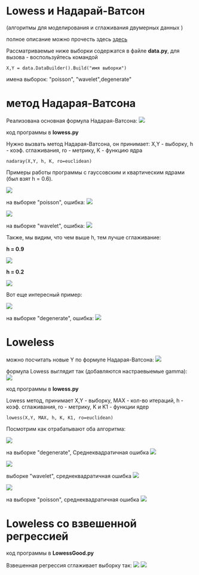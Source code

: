 # Lowess и Надарай-Ватсон
(алгоритмы для моделирования и сглаживания двумерных данных )

полное описание можно прочесть здесь [здесь]( http://www.machinelearning.ru/wiki/index.php?title=%D0%90%D0%BB%D0%B3%D0%BE%D1%80%D0%B8%D1%82%D0%BC_LOWESS)

Рассматриваемые ниже выборки содержатся в файле **data.py**, для вызова - воспользуйтесь командой 
```
X,Y = data.DataBuilder().Build("имя выборки")
```
имена выборок: "poisson", "wavelet",degenerate"


# метод Надарая-Ватсона

Реализована основная формула Надарая-Ватсона:
![](https://raw.githubusercontent.com/okiochan/Lowess/master/h1.gif)

код программы в **lowess.py**

Нужно вызвать метод Надарая-Ватсона, он принимает: X,Y - выборку, h - коэф. сглаживания, ro - метрику, K - функцию ядра
```
nadaray(X,Y, h, K, ro=euclidean)
```

Примеры работы программы с гауссовским	и	квартическим	ядрами (был взят h = 0.6).

![](https://raw.githubusercontent.com/okiochan/Lowess/master/img/nad1.png)

на выборке "poisson", ошибка:
![](https://raw.githubusercontent.com/okiochan/Lowess/master/img/nad11.png)

![](https://raw.githubusercontent.com/okiochan/Lowess/master/img/nad2.png)

на выборке "wavelet", ошибка:
![](https://raw.githubusercontent.com/okiochan/Lowess/master/img/nad22.png)

Также, мы видим, что чем выше h, тем лучше сглаживание:

**h = 0.9**

![](https://raw.githubusercontent.com/okiochan/Lowess/master/img/hbig.png)

**h = 0.2**

![](https://raw.githubusercontent.com/okiochan/Lowess/master/img/hsmall.png)

Вот еще интересный пример:

![](https://raw.githubusercontent.com/okiochan/Lowess/master/img/nad3.png)

на выборке "degenerate", ошибка:
![](https://raw.githubusercontent.com/okiochan/Lowess/master/img/nad33.png)

# Loweless

можно посчитать новые Y по формуле Надарая-Ватсона:
![](https://raw.githubusercontent.com/okiochan/Lowess/master/formula/h1.gif)

формула Lowess выглядит так (добавляются настраевыемые gamma): 
![](https://raw.githubusercontent.com/okiochan/Lowess/master/formula/h2.gif)

код программы в **lowess.py**

Lowess метод, принимает X,Y - выборку, MAX - кол-во итераций, h - коэф. сглаживания, ro - метрику, K и K1 - функции ядер
```
lowess(X,Y, MAX, h, K, K1, ro=euclidean)
```

Посмотрим как отрабатывают оба алгоритма:

![](https://raw.githubusercontent.com/okiochan/Lowess/master/img/Figure_11.png)

на выборке "degenerate", Среднеквадратичная ошибка
![](https://raw.githubusercontent.com/okiochan/Lowess/master/img/ssse.png)

![](https://raw.githubusercontent.com/okiochan/Lowess/master/img/Figure_12.png)

выборке "wavelet", cреднеквадратичная ошибка
![](https://raw.githubusercontent.com/okiochan/Lowess/master/img/ssse1.png)

![](https://raw.githubusercontent.com/okiochan/Lowess/master/img/Figure_13.png)

на выборке "poisson", cреднеквадратичная ошибка
![](https://raw.githubusercontent.com/okiochan/Lowess/master/img/ssse2.png)


# Loweless со взвешенной регрессией

код программы  в **LowessGood.py**

Взвешенная регрессия сглаживает выборку так: 
![](https://raw.githubusercontent.com/okiochan/Lowess/master/img/Figure_1.png)
![](https://raw.githubusercontent.com/okiochan/Lowess/master/img/Figure_2.png)


